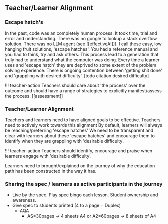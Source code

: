 Teacher/Learner Alignment
-------------------------

### Escape hatch's

In the past, code was an completely human process. It took time, trial and error and understanding. There was no google to lookup a stack overflow solution. There was no LLM agent (see [[effectiveAI]]).
I call these easy, low hanging fruit solutions, 'escape hatches'.
You had a reference manual and you had to think, try and ask others.
This process lead to a generation that truly had to understand what the computer was doing.
Every time a learner uses and 'escape hatch' they are deprived to some extent of the problem solving experience.
There is ongoing contention between 'getting shit done' and 'grappling with desired difficulty'.
[todo citation desired difficulty]

!!! teacher-action
    Teachers should care about 'the process' over the outcome and should have a range of strategies to explicitly manifest/assess the process. [[assessment]]


### Teacher/Learner Alignment

Teachers and learners need to have aligned goals to be effective.
Teachers need to actively work towards this alignment
By default, learners will always be reaching/preferring 'escape hatches'
We need to be transparent and clear with learners about these 'escape hatches' and encourage them to identify when they are grappling with 'desirable difficulty'.

!!! teacher-action
    Teachers should identify, encourage and praise when learners engage with 'desirable difficulty'.

Learners need to brought/explained on the journey of why the education path has been constructed in the way it has.


### Sharing the spec / learners as active participants in the journey

* Live by the spec. Play spec bingo each lesson. Student ownership and awareness.
* Give spec to students printed (4 to a page + Duplex)
    * AQA
        * AS=30pages -> 4 sheets A4 or A2=60pages -> 8 sheets of A4


